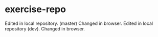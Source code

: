 # exercise-repo
Edited in local repository. (master)
Changed in browser.
Edited in local repository (dev).
Changed in browser.